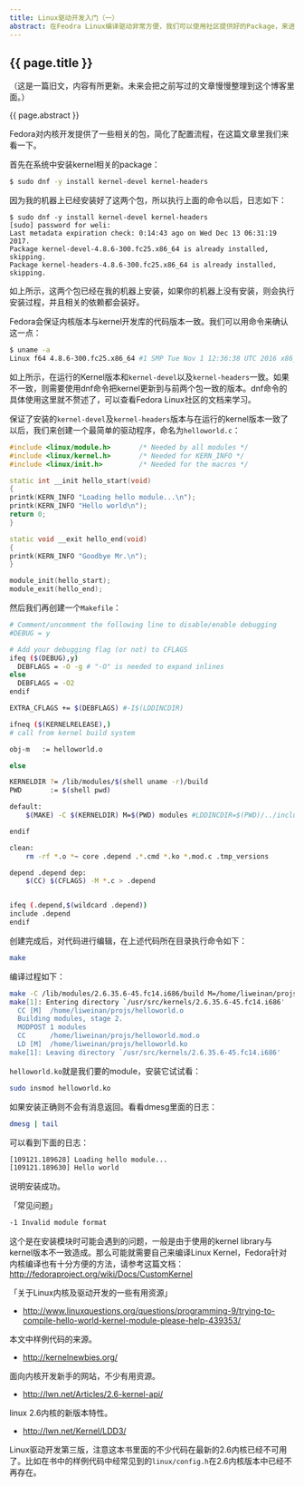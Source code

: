 ```yaml
---
title: Linux驱动开发入门（一）
abstract: 在Feodra Linux编译驱动非常方便，我们可以使用社区提供好的Package，来进行编译工作。
---
```


## {{ page.title }}

（这是一篇旧文，内容有所更新。未来会把之前写过的文章慢慢整理到这个博客里面。）

{{ page.abstract }}

Fedora对内核开发提供了一些相关的包，简化了配置流程，在这篇文章里我们来看一下。


首先在系统中安装kernel相关的package：

```bash
$ sudo dnf -y install kernel-devel kernel-headers
```

因为我的机器上已经安装好了这两个包，所以执行上面的命令以后，日志如下：

```baah
$ sudo dnf -y install kernel-devel kernel-headers
[sudo] password for weli:
Last metadata expiration check: 0:14:43 ago on Wed Dec 13 06:31:19 2017.
Package kernel-devel-4.8.6-300.fc25.x86_64 is already installed, skipping.
Package kernel-headers-4.8.6-300.fc25.x86_64 is already installed, skipping.
```                                 

如上所示，这两个包已经在我的机器上安装，如果你的机器上没有安装，则会执行安装过程，并且相关的依赖都会装好。

Fedora会保证内核版本与kernel开发库的代码版本一致。我们可以用命令来确认这一点：

```bash
$ uname -a
Linux f64 4.8.6-300.fc25.x86_64 #1 SMP Tue Nov 1 12:36:38 UTC 2016 x86_64 x86_64 x86_64 GNU/Linux
```

如上所示，在运行的Kernel版本和`kernel-devel`以及`kernel-headers`一致。如果不一致，则需要使用dnf命令把kernel更新到与前两个包一致的版本。dnf命令的具体使用这里就不赘述了，可以查看Fedora Linux社区的文档来学习。

保证了安装的`kernel-devel`及`kernel-headers`版本与在运行的kernel版本一致了以后，我们来创建一个最简单的驱动程序，命名为`helloworld.c`：

```cpp
#include <linux/module.h>       /* Needed by all modules */
#include <linux/kernel.h>       /* Needed for KERN_INFO */
#include <linux/init.h>         /* Needed for the macros */

static int __init hello_start(void)
{
printk(KERN_INFO "Loading hello module...\n");
printk(KERN_INFO "Hello world\n");
return 0;
}

static void __exit hello_end(void)
{
printk(KERN_INFO "Goodbye Mr.\n");
}

module_init(hello_start);
module_exit(hello_end);
```

然后我们再创建一个`Makefile`：

```bash
# Comment/uncomment the following line to disable/enable debugging
#DEBUG = y

# Add your debugging flag (or not) to CFLAGS
ifeq ($(DEBUG),y)
  DEBFLAGS = -O -g # "-O" is needed to expand inlines
else
  DEBFLAGS = -O2
endif

EXTRA_CFLAGS += $(DEBFLAGS) #-I$(LDDINCDIR)

ifneq ($(KERNELRELEASE),)
# call from kernel build system

obj-m	:= helloworld.o

else

KERNELDIR ?= /lib/modules/$(shell uname -r)/build
PWD       := $(shell pwd)

default:
	$(MAKE) -C $(KERNELDIR) M=$(PWD) modules #LDDINCDIR=$(PWD)/../include modules

endif

clean:
	rm -rf *.o *~ core .depend .*.cmd *.ko *.mod.c .tmp_versions

depend .depend dep:
	$(CC) $(CFLAGS) -M *.c > .depend


ifeq (.depend,$(wildcard .depend))
include .depend
endif
```

创建完成后，对代码进行编辑，在上述代码所在目录执行命令如下：

```bash
make
```

编译过程如下：

```bash
make -C /lib/modules/2.6.35.6-45.fc14.i686/build M=/home/liweinan/projs modules #LDDINCDIR=/home/liweinan/projs/../include modules
make[1]: Entering directory `/usr/src/kernels/2.6.35.6-45.fc14.i686'
  CC [M]  /home/liweinan/projs/helloworld.o
  Building modules, stage 2.
  MODPOST 1 modules
  CC      /home/liweinan/projs/helloworld.mod.o
  LD [M]  /home/liweinan/projs/helloworld.ko
make[1]: Leaving directory `/usr/src/kernels/2.6.35.6-45.fc14.i686'
```

`helloworld.ko`就是我们要的module，安装它试试看：

```bash
sudo insmod helloworld.ko
```

如果安装正确则不会有消息返回。看看dmesg里面的日志：

```bash
dmesg | tail
```

可以看到下面的日志：

```bash
[109121.189628] Loading hello module...
[109121.189630] Hello world
```

说明安装成功。

「常见问题」

```bash
-1 Invalid module format
```

这个是在安装模块时可能会遇到的问题，一般是由于使用的kernel library与kernel版本不一致造成。那么可能就需要自己来编译Linux Kernel，Fedora针对内核编译也有十分方便的方法，请参考这篇文档：http://fedoraproject.org/wiki/Docs/CustomKernel

「关于Linux内核及驱动开发的一些有用资源」

- http://www.linuxquestions.org/questions/programming-9/trying-to-compile-hello-world-kernel-module-please-help-439353/

本文中样例代码的来源。

- http://kernelnewbies.org/

面向内核开发新手的网站，不少有用资源。

- http://lwn.net/Articles/2.6-kernel-api/

linux 2.6内核的新版本特性。

- http://lwn.net/Kernel/LDD3/

Linux驱动开发第三版，注意这本书里面的不少代码在最新的2.6内核已经不可用了。比如在书中的样例代码中经常见到的`linux/config.h`在2.6内核版本中已经不再存在。
